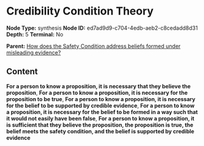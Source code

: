 # Credibility Condition Theory

**Node Type:** synthesis
**Node ID:** ed7ad9d9-c704-4edb-aeb2-c8cedadd8d31
**Depth:** 5
**Terminal:** No

**Parent:** [How does the Safety Condition address beliefs formed under misleading evidence?](how-does-the-safety-condition-address-beliefs-formed-under-misleading-evidence-antithesis-477e0025-4e96-459f-a338-769cad6295ad.md)

## Content

**For a person to know a proposition, it is necessary that they believe the proposition**, **For a person to know a proposition, it is necessary for the proposition to be true**, **For a person to know a proposition, it is necessary for the belief to be supported by credible evidence**, **For a person to know a proposition, it is necessary for the belief to be formed in a way such that it would not easily have been false**, **For a person to know a proposition, it is sufficient that they believe the proposition, the proposition is true, the belief meets the safety condition, and the belief is supported by credible evidence**
